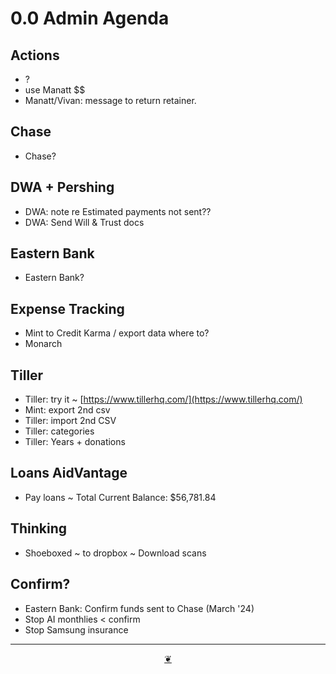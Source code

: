 # 0.0 Admin Agenda

## Actions

* ?
* use Manatt $$
* Manatt/Vivan: message to return retainer.

## Chase

* Chase?

## DWA + Pershing

* DWA: note re Estimated payments not sent??
* DWA: Send Will & Trust docs

## Eastern Bank

* Eastern Bank?

## Expense Tracking

* Mint to Credit Karma / export data where to?
* Monarch

## Tiller

* Tiller: try it ~ [https://www.tillerhq.com/](https://www.tillerhq.com/)
* Mint: export 2nd csv
* Tiller: import 2nd CSV
* Tiller: categories 
* Tiller: Years + donations

## Loans AidVantage

* Pay loans ~ Total Current Balance: $56,781.84

## Thinking

* Shoeboxed ~ to dropbox ~ Download scans

## Confirm?

* Eastern Bank: Confirm funds sent to Chase (March '24)
* Stop AI monthlies < confirm
* Stop Samsung insurance

***

<center title="Hello! Click me to go up to the top"><a class="aDingbat" href="javascript:window.scrollTo(0,0);">❦</a></center>